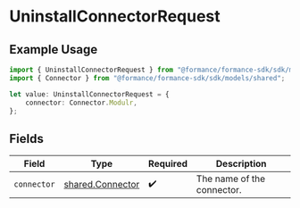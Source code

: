 # UninstallConnectorRequest

## Example Usage

```typescript
import { UninstallConnectorRequest } from "@formance/formance-sdk/sdk/models/operations";
import { Connector } from "@formance/formance-sdk/sdk/models/shared";

let value: UninstallConnectorRequest = {
    connector: Connector.Modulr,
};
```

## Fields

| Field                                                       | Type                                                        | Required                                                    | Description                                                 |
| ----------------------------------------------------------- | ----------------------------------------------------------- | ----------------------------------------------------------- | ----------------------------------------------------------- |
| `connector`                                                 | [shared.Connector](../../../sdk/models/shared/connector.md) | :heavy_check_mark:                                          | The name of the connector.                                  |